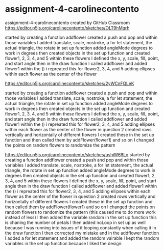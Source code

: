 # assignment-4-carolinecontento
assignment-4-carolinecontento created by GitHub Classroom
https://editor.p5js.org/carolinecontento/sketches/OLT9hMqrh

started by creating a function addflower
created a push and pop and within those variables I added translate, scale, nostroke, a for let statement, the actual triangle, the rotate
in set up function added angleMode degrees to work in degrees
then created objects in the set up function and created flower1, 2, 3, 4, and 5
within these flowers I defined the x, y, scale, fill, point, and start angle
then in the draw function I called addflower and added flower1 within the ()
i repreated this for flower2, 3, 4, and 5
adding ellipses within each flower as the center of the flower

https://editor.p5js.org/carolinecontento/sketches/2yWCnFQLeK

started by creating a function addflower
created a push and pop and within those variables I added translate, scale, nostroke, a for let statement, the actual triangle, the rotate
in set up function added angleMode degrees to work in degrees
then created objects in the set up function and created flower1, 2, 3, 4, and 5
within these flowers I defined the x, y, scale, fill, point, and start angle
then in the draw function I called addflower and added flower1 within the ()
i repreated this for flower2, 3, 4, and 5
adding ellipses within each flower as the center of the flower
in question 2 created rows vertically and horizontally of different flowers
I created these in the set up function and then called them by addFlower(flower1) and so on
I changed the points on random flowers to randomize the pattern

https://editor.p5js.org/carolinecontento/sketches/ushiW68Lo
started by creating a function addflower
created a push and pop and within those variables I added translate, scale, nostroke, a for let statement, the actual triangle, the rotate
in set up function added angleMode degrees to work in degrees
then created objects in the set up function and created flower1, 2, 3, 4, and 5
within these flowers I defined the x, y, scale, fill, point, and start angle
then in the draw function I called addflower and added flower1 within the ()
i repreated this for flower2, 3, 4, and 5
adding ellipses within each flower as the center of the flower
in question 2 created rows vertically and horizontally of different flowers
I created these in the set up function and then called them by addFlower(flower1) and so on
I changed the points on random flowers to randomize the pattern
(this caused me to do more work instead of less)
I then added the variable random in the set up function this is chaning the number of petals
I then added noLoop in set up as well because I was running into issues of it looping constantly when calling it in the draw function
I then corrected my mistake and in the addflower function I added a for let statement and added the random vairable
I kept the random variables in the set up function because I liked the design
